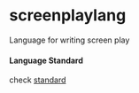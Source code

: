 # screenplaylang
Language for writing screen play

#### Language Standard

check [standard](./docs/standard.md)
